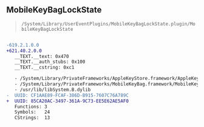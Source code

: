 ## MobileKeyBagLockState

> `/System/Library/UserEventPlugins/MobileKeyBagLockState.plugin/MobileKeyBagLockState`

```diff

-619.2.1.0.0
+621.40.2.0.0
   __TEXT.__text: 0x470
   __TEXT.__auth_stubs: 0x100
   __TEXT.__cstring: 0xc1

   - /System/Library/PrivateFrameworks/AppleKeyStore.framework/AppleKeyStore
   - /System/Library/PrivateFrameworks/MobileKeyBag.framework/MobileKeyBag
   - /usr/lib/libSystem.B.dylib
-  UUID: CF1AAE89-FCAF-386D-B915-7607C76A789C
+  UUID: 85CA20AC-3497-361A-9C73-EE5E62AE5AF0
   Functions: 3
   Symbols:   24
   CStrings:  13

```
